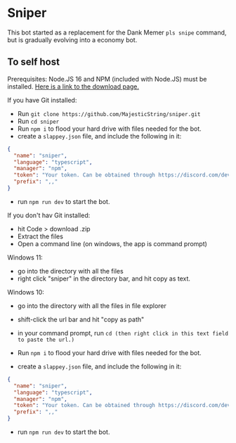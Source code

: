 # Sniper

This bot started as a replacement for the Dank Memer `pls snipe` command, but is gradually evolving into a economy bot.

## To self host

Prerequisites: Node.JS 16 and NPM (included with Node.JS) must be installed. [Here is a link to the download page.](https://nodejs.org/en/download/current/)

If you have Git installed:

- Run `git clone https://github.com/MajesticString/sniper.git`
- Run `cd sniper`
- Run `npm i` to flood your hard drive with files needed for the bot.
- create a `slappey.json` file, and include the following in it:

```json
{
  "name": "sniper",
  "language": "typescript",
  "manager": "npm",
  "token": "Your token. Can be obtained through https://discord.com/developers/applications . Create an app, head to the bot tab, and hit add a bot. Then, hit copy underneath the token field. ",
  "prefix": ",,"
}
```

- run `npm run dev` to start the bot.

If you don't hav Git installed:

- hit Code > download .zip
- Extract the files
- Open a command line (on windows, the app is command prompt)

Windows 11:

- go into the directory with all the files
- right click "sniper" in the directory bar, and hit copy as text.

Windows 10:

- go into the directory with all the files in file explorer
- shift-click the url bar and hit "copy as path"

- in your command prompt, run `cd (then right click in this text field to paste the url.)`
- Run `npm i` to flood your hard drive with files needed for the bot.
- create a `slappey.json` file, and include the following in it:

```json
{
  "name": "sniper",
  "language": "typescript",
  "manager": "npm",
  "token": "Your token. Can be obtained through https://discord.com/developers/applications . Create an app, head to the bot tab, and hit add a bot. Then, hit copy underneath the token field. ",
  "prefix": ",,"
}
```

- run `npm run dev` to start the bot.
